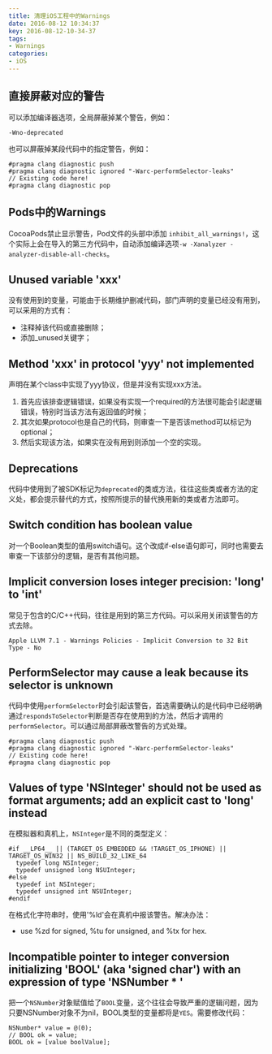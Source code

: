 ```yaml
---
title: 清理iOS工程中的Warnings
date: 2016-08-12 10:34:37
key: 2016-08-12-10-34-37
tags:
- Warnings
categories:
- iOS
---
```


## 直接屏蔽对应的警告
可以添加编译器选项，全局屏蔽掉某个警告，例如：
``` objc
-Wno-deprecated
```
也可以屏蔽掉某段代码中的指定警告，例如：
``` objc
#pragma clang diagnostic push
#pragma clang diagnostic ignored "-Warc-performSelector-leaks"
// Existing code here!
#pragma clang diagnostic pop
```
<!-- more -->
## Pods中的Warnings
CocoaPods禁止显示警告，Pod文件的头部中添加 `inhibit_all_warnings!`，这个实际上会在导入的第三方代码中，自动添加编译选项`-w -Xanalyzer -analyzer-disable-all-checks`。

## Unused variable 'xxx'
没有使用到的变量，可能由于长期维护删减代码，部门声明的变量已经没有用到，可以采用的方式有：
- 注释掉该代码或直接删除；
- 添加_unused关键字；

## Method 'xxx' in protocol 'yyy' not implemented
声明在某个class中实现了yyy协议，但是并没有实现xxx方法。
1. 首先应该排查逻辑错误，如果没有实现一个required的方法很可能会引起逻辑错误，特别时当该方法有返回值的时候；
2. 其次如果protocol也是自己的代码，则审查一下是否该method可以标记为optional；
3. 然后实现该方法，如果实在没有用到则添加一个空的实现。

## Deprecations
代码中使用到了被SDK标记为`deprecated`的类或方法，往往这些类或者方法的定义处，都会提示替代的方式，按照所提示的替代换用新的类或者方法即可。

## Switch condition has boolean value
对一个Boolean类型的值用switch语句。这个改成if-else语句即可，同时也需要去审查一下该部分的逻辑，是否有其他问题。

## Implicit conversion loses integer precision: 'long' to 'int'
常见于包含的C/C++代码，往往是用到的第三方代码。可以采用关闭该警告的方式去除。
```
Apple LLVM 7.1 - Warnings Policies - Implicit Conversion to 32 Bit Type - No
```

## PerformSelector may cause a leak because its selector is unknown
代码中使用`performSelector`时会引起该警告，首选需要确认的是代码中已经明确通过`respondsToSelector`判断是否存在使用到的方法，然后才调用的`performSelector`。可以通过局部屏蔽改警告的方式处理。
``` objc
#pragma clang diagnostic push
#pragma clang diagnostic ignored "-Warc-performSelector-leaks"
// Existing code here!
#pragma clang diagnostic pop
```

## Values of type 'NSInteger' should not be used as format arguments; add an explicit cast to 'long' instead
在模拟器和真机上，`NSInteger`是不同的类型定义：
``` objc
#if __LP64__ || (TARGET_OS_EMBEDDED && !TARGET_OS_IPHONE) || TARGET_OS_WIN32 || NS_BUILD_32_LIKE_64
  typedef long NSInteger;
  typedef unsigned long NSUInteger;
#else
  typedef int NSInteger;
  typedef unsigned int NSUInteger;
#endif
```
在格式化字符串时，使用'%ld'会在真机中报该警告。解决办法：
- use %zd for signed, %tu for unsigned, and %tx for hex.

## Incompatible pointer to integer conversion initializing 'BOOL' (aka 'signed char') with an expression of type 'NSNumber * '
把一个`NSNumber`对象赋值给了`BOOL`变量，这个往往会导致严重的逻辑问题，因为只要NSNumber对象不为nil，BOOL类型的变量都将是`YES`。需要修改代码：
``` objc
NSNumber* value = @(0);
// BOOL ok = value;
BOOL ok = [value boolValue];
```
